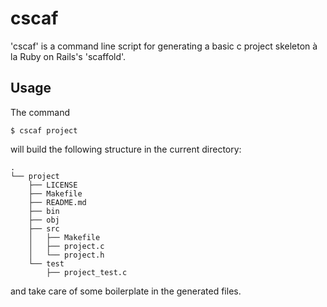 # cscaf

'cscaf' is a command line script for generating a basic c project skeleton à la Ruby on Rails's 'scaffold'.

## Usage

The command

`$ cscaf project`

will build the following structure in the current directory:

```
.
└── project
    ├── LICENSE
    ├── Makefile
    ├── README.md
    ├── bin
    ├── obj
    ├── src
    │   ├── Makefile
    │   ├── project.c
    │   └── project.h
    └── test
        ├── project_test.c
```

and take care of some boilerplate in the generated files.
